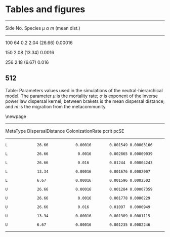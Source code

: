 # Tables and figures

-------------------------------------------------------
  Side   No. Species   $\mu$   $\alpha$        $m$
                               (mean dist.)       
------- ------------- ------- -------------- ----------  
   100            64     0.2   2.04 (26.66)    0.00016    

   150                   	     2.08 (13.34)    0.0016     

   256                   	     2.18 (6.67)     0.016      

   512                                              
-------------------------------------------------------

Table: Parameters values used in the simulations of the neutral-hierarchical model. The parameter $\mu$ is the mortality rate; $\alpha$ is exponent of the inverse power law dispersal kernel, between brakets is the mean dispersal distance; and $m$ is the migration from the metacommunity. 

\newpage


---------------------------------------------------------------------
 MetaType   DispersalDistance   ColonizationRate   pcrit      pcSE   
---------- ------------------- ------------------ -------- ----------
    L             26.66            0.00016        0.001549 0.00003166

    L             26.66             0.0016        0.002865 0.00009039

    L             26.66             0.016         0.01244  0.00004243

    L             13.34            0.00016        0.001676 0.0002007 

    L             6.67             0.00016        0.001596 0.0002502 

    U             26.66            0.00016        0.001284 0.00007359

    U             26.66             0.0016        0.001778 0.0000229 

    U             26.66             0.016         0.01097  0.0006949 

    U             13.34            0.00016        0.001309 0.0001115 

    U             6.67             0.00016        0.001235 0.0002246 
---------------------------------------------------------------------
